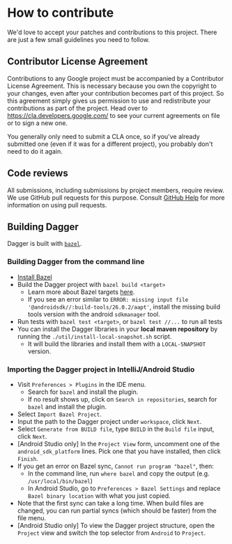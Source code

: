 # How to contribute

We'd love to accept your patches and contributions to this project. There are
just a few small guidelines you need to follow.

## Contributor License Agreement

Contributions to any Google project must be accompanied by a Contributor License
Agreement. This is necessary because you own the copyright to your changes, even
after your contribution becomes part of this project. So this agreement simply
gives us permission to use and redistribute your contributions as part of the
project. Head over to <https://cla.developers.google.com/> to see your current
agreements on file or to sign a new one.

You generally only need to submit a CLA once, so if you've already submitted one
(even if it was for a different project), you probably don't need to do it
again.

## Code reviews

All submissions, including submissions by project members, require review. We
use GitHub pull requests for this purpose. Consult [GitHub Help] for more
information on using pull requests.

[GitHub Help]: https://help.github.com/articles/about-pull-requests/

## Building Dagger

Dagger is built with [`bazel`](https://bazel.build).

### Building Dagger from the command line

*   [Install Bazel](https://docs.bazel.build/versions/master/install.html)
*   Build the Dagger project with `bazel build <target>`
    *   Learn more about Bazel targets [here][bazel targets].
    *   If you see an error similar to `ERROR: missing input file
        '@androidsdk//:build-tools/26.0.2/aapt'`, install the missing build
        tools version with the android `sdkmanager` tool.
*   Run tests with `bazel test <target>`, or `bazel test //...` to run all
    tests
*   You can install the Dagger libraries in your **local maven repository** by
    running the `./util/install-local-snapshot.sh` script.
    *   It will build the libraries and install them with a `LOCAL-SNAPSHOT`
        version.

[bazel targets]: https://docs.bazel.build/versions/master/build-ref.html

### Importing the Dagger project in IntelliJ/Android Studio

*   Visit `Preferences > Plugins` in the IDE menu.
    *   Search for `bazel` and install the plugin.
    *   If no result shows up, click on `Search in repositories`, search for
        `bazel` and install the plugin.
*   Select `Import Bazel Project`.
*   Input the path to the Dagger project under `workspace`, click `Next`.
*   Select `Generate from BUILD file`, type `BUILD` in the `Build file` input,
    click `Next`.
*   [Android Studio only] In the `Project View` form, uncomment one of the
    `android_sdk_platform` lines. Pick one that you have installed, then click
    `Finish`.
*   If you get an error on Bazel sync, `Cannot run program "bazel"`, then:
    *   In the command line, run `where bazel` and copy the output  (e.g.
        `/usr/local/bin/bazel`)
    *   In Android Studio, go to `Preferences > Bazel Settings` and replace
        `Bazel binary location` with what you just copied.
*   Note that the first sync can take a long time. When build files are changed,
    you can run partial syncs (which should be faster) from the file menu.
*   [Android Studio only] To view the Dagger project structure, open the
    `Project` view and switch the top selector from `Android` to `Project`.
